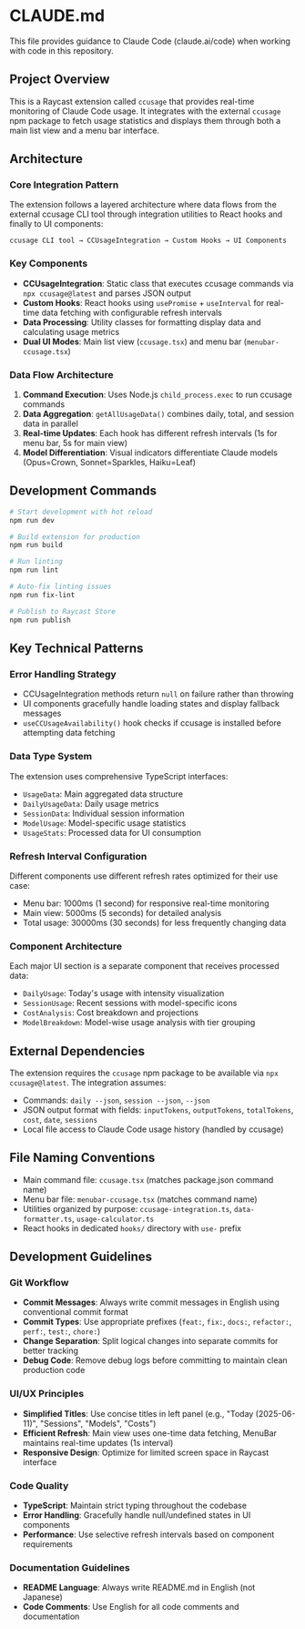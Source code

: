 # CLAUDE.md

This file provides guidance to Claude Code (claude.ai/code) when working with code in this repository.

## Project Overview

This is a Raycast extension called `ccusage` that provides real-time monitoring of Claude Code usage. It integrates with the external `ccusage` npm package to fetch usage statistics and displays them through both a main list view and a menu bar interface.

## Architecture

### Core Integration Pattern

The extension follows a layered architecture where data flows from the external ccusage CLI tool through integration utilities to React hooks and finally to UI components:

```
ccusage CLI tool → CCUsageIntegration → Custom Hooks → UI Components
```

### Key Components

- **CCUsageIntegration**: Static class that executes ccusage commands via `npx ccusage@latest` and parses JSON output
- **Custom Hooks**: React hooks using `usePromise` + `useInterval` for real-time data fetching with configurable refresh intervals
- **Data Processing**: Utility classes for formatting display data and calculating usage metrics
- **Dual UI Modes**: Main list view (`ccusage.tsx`) and menu bar (`menubar-ccusage.tsx`)

### Data Flow Architecture

1. **Command Execution**: Uses Node.js `child_process.exec` to run ccusage commands
2. **Data Aggregation**: `getAllUsageData()` combines daily, total, and session data in parallel
3. **Real-time Updates**: Each hook has different refresh intervals (1s for menu bar, 5s for main view)
4. **Model Differentiation**: Visual indicators differentiate Claude models (Opus=Crown, Sonnet=Sparkles, Haiku=Leaf)

## Development Commands

```bash
# Start development with hot reload
npm run dev

# Build extension for production
npm run build

# Run linting
npm run lint

# Auto-fix linting issues
npm run fix-lint

# Publish to Raycast Store
npm run publish
```

## Key Technical Patterns

### Error Handling Strategy

- CCUsageIntegration methods return `null` on failure rather than throwing
- UI components gracefully handle loading states and display fallback messages
- `useCCUsageAvailability()` hook checks if ccusage is installed before attempting data fetching

### Data Type System

The extension uses comprehensive TypeScript interfaces:

- `UsageData`: Main aggregated data structure
- `DailyUsageData`: Daily usage metrics
- `SessionData`: Individual session information
- `ModelUsage`: Model-specific usage statistics
- `UsageStats`: Processed data for UI consumption

### Refresh Interval Configuration

Different components use different refresh rates optimized for their use case:

- Menu bar: 1000ms (1 second) for responsive real-time monitoring
- Main view: 5000ms (5 seconds) for detailed analysis
- Total usage: 30000ms (30 seconds) for less frequently changing data

### Component Architecture

Each major UI section is a separate component that receives processed data:

- `DailyUsage`: Today's usage with intensity visualization
- `SessionUsage`: Recent sessions with model-specific icons
- `CostAnalysis`: Cost breakdown and projections
- `ModelBreakdown`: Model-wise usage analysis with tier grouping

## External Dependencies

The extension requires the `ccusage` npm package to be available via `npx ccusage@latest`. The integration assumes:

- Commands: `daily --json`, `session --json`, `--json`
- JSON output format with fields: `inputTokens`, `outputTokens`, `totalTokens`, `cost`, `date`, `sessions`
- Local file access to Claude Code usage history (handled by ccusage)

## File Naming Conventions

- Main command file: `ccusage.tsx` (matches package.json command name)
- Menu bar file: `menubar-ccusage.tsx` (matches command name)
- Utilities organized by purpose: `ccusage-integration.ts`, `data-formatter.ts`, `usage-calculator.ts`
- React hooks in dedicated `hooks/` directory with `use-` prefix

## Development Guidelines

### Git Workflow

- **Commit Messages**: Always write commit messages in English using conventional commit format
- **Commit Types**: Use appropriate prefixes (`feat:`, `fix:`, `docs:`, `refactor:`, `perf:`, `test:`, `chore:`)
- **Change Separation**: Split logical changes into separate commits for better tracking
- **Debug Code**: Remove debug logs before committing to maintain clean production code

### UI/UX Principles  

- **Simplified Titles**: Use concise titles in left panel (e.g., "Today (2025-06-11)", "Sessions", "Models", "Costs")
- **Efficient Refresh**: Main view uses one-time data fetching, MenuBar maintains real-time updates (1s interval)
- **Responsive Design**: Optimize for limited screen space in Raycast interface

### Code Quality

- **TypeScript**: Maintain strict typing throughout the codebase
- **Error Handling**: Gracefully handle null/undefined states in UI components
- **Performance**: Use selective refresh intervals based on component requirements

### Documentation Guidelines

- **README Language**: Always write README.md in English (not Japanese)
- **Code Comments**: Use English for all code comments and documentation
